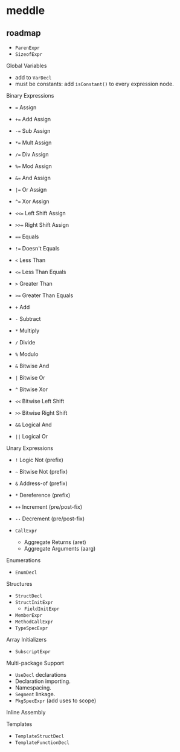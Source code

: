 # meddle

## roadmap

- `ParenExpr`
- `SizeofExpr`

Global Variables
- add to `VarDecl`
- must be constants: add `isConstant()` to every expression node.

Binary Expressions
- `=` Assign
- `+=` Add Assign
- `-=` Sub Assign
- `*=` Mult Assign
- `/=` Div Assign
- `%=` Mod Assign
- `&=` And Assign
- `|=` Or Assign
- `^=` Xor Assign
- `<<=` Left Shift Assign
- `>>=` Right Shift Assign

- `==` Equals
- `!=` Doesn't Equals
- `<` Less Than
- `<=` Less Than Equals
- `>` Greater Than
- `>=` Greater Than Equals

- `+` Add
- `-` Subtract
- `*` Multiply
- `/` Divide
- `%` Modulo
- `&` Bitwise And
- `|` Bitwise Or
- `^` Bitwise Xor
- `<<` Bitwise Left Shift
- `>>` Bitwise Right Shift
- `&&` Logical And
- `||` Logical Or

Unary Expressions
- `!` Logic Not (prefix)
- `~` Bitwise Not (prefix)
- `&` Address-of (prefix)
- `*` Dereference (prefix)
- `++` Increment (pre/post-fix)
- `--` Decrement (pre/post-fix)

- `CallExpr`
  - Aggregate Returns (aret)
  - Aggregate Arguments (aarg)

Enumerations
- `EnumDecl`

Structures
- `StructDecl`
- `StructInitExpr`
  - `FieldInitExpr`
- `MemberExpr`
- `MethodCallExpr`
- `TypeSpecExpr`

Array Initializers
- `SubscriptExpr`

Multi-package Support
- `UseDecl` declarations
- Declaration importing.
- Namespacing.
- `Segment` linkage.
- `PkgSpecExpr` (add uses to scope)

Inline Assembly

Templates
- `TemplateStructDecl`
- `TemplateFunctionDecl`
